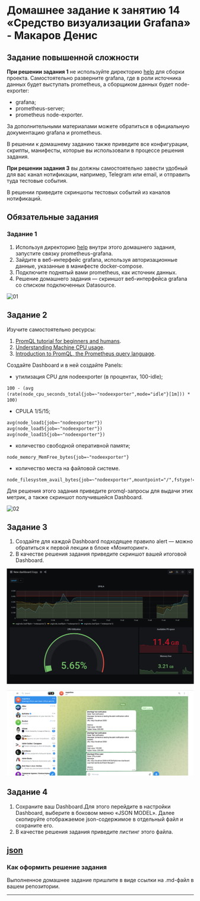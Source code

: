 # Домашнее задание к занятию 14 «Средство визуализации Grafana» - Макаров Денис

## Задание повышенной сложности

**При решении задания 1** не используйте директорию [help](./help) для сборки проекта. Самостоятельно разверните grafana, где в роли источника данных будет выступать prometheus, а сборщиком данных будет node-exporter:

- grafana;
- prometheus-server;
- prometheus node-exporter.

За дополнительными материалами можете обратиться в официальную документацию grafana и prometheus.

В решении к домашнему заданию также приведите все конфигурации, скрипты, манифесты, которые вы 
использовали в процессе решения задания.

**При решении задания 3** вы должны самостоятельно завести удобный для вас канал нотификации, например, Telegram или email, и отправить туда тестовые события.

В решении приведите скриншоты тестовых событий из каналов нотификаций.

## Обязательные задания

### Задание 1

1. Используя директорию [help](./help) внутри этого домашнего задания, запустите связку prometheus-grafana.
1. Зайдите в веб-интерфейс grafana, используя авторизационные данные, указанные в манифесте docker-compose.
1. Подключите поднятый вами prometheus, как источник данных.
1. Решение домашнего задания — скриншот веб-интерфейса grafana со списком подключенных Datasource.

![01](https://github.com/user-attachments/assets/61d592fc-1f5a-45bb-b845-75eb5a7a4a56)


## Задание 2

Изучите самостоятельно ресурсы:

1. [PromQL tutorial for beginners and humans](https://valyala.medium.com/promql-tutorial-for-beginners-9ab455142085).
1. [Understanding Machine CPU usage](https://www.robustperception.io/understanding-machine-cpu-usage).
1. [Introduction to PromQL, the Prometheus query language](https://grafana.com/blog/2020/02/04/introduction-to-promql-the-prometheus-query-language/).

Создайте Dashboard и в ней создайте Panels:

- утилизация CPU для nodeexporter (в процентах, 100-idle);

```
100 - (avg (rate(node_cpu_seconds_total{job=~"nodeexporter",mode="idle"}[1m])) * 100)

```

- CPULA 1/5/15;

```
avg(node_load1{job=~"nodeexporter"})
avg(node_load5{job=~"nodeexporter"})
avg(node_load15{job=~"nodeexporter"})

```

- количество свободной оперативной памяти;

```
node_memory_MemFree_bytes{job=~"nodeexporter"}

```

- количество места на файловой системе.

```
node_filesystem_avail_bytes{job=~"nodeexporter",mountpoint="/",fstype!="rootfs"}

```

Для решения этого задания приведите promql-запросы для выдачи этих метрик, а также скриншот получившейся Dashboard.

![02](https://github.com/user-attachments/assets/2a5f4f96-6e41-47e7-a016-7c760097cf24)

## Задание 3

1. Создайте для каждой Dashboard подходящее правило alert — можно обратиться к первой лекции в блоке «Мониторинг».
1. В качестве решения задания приведите скриншот вашей итоговой Dashboard.

![3](https://github.com/smabramov/10-monitoring-03-grafana/blob/882366a8b7229ae98cbed3888bed237547aa548c/png/3.png)

![4](https://github.com/smabramov/10-monitoring-03-grafana/blob/882366a8b7229ae98cbed3888bed237547aa548c/png/4.png)

## Задание 4

1. Сохраните ваш Dashboard.Для этого перейдите в настройки Dashboard, выберите в боковом меню «JSON MODEL». Далее скопируйте отображаемое json-содержимое в отдельный файл и сохраните его.
1. В качестве решения задания приведите листинг этого файла.

[json](https://github.com/smabramov/10-monitoring-03-grafana/blob/882366a8b7229ae98cbed3888bed237547aa548c/json)
---

### Как оформить решение задания

Выполненное домашнее задание пришлите в виде ссылки на .md-файл в вашем репозитории.

---
